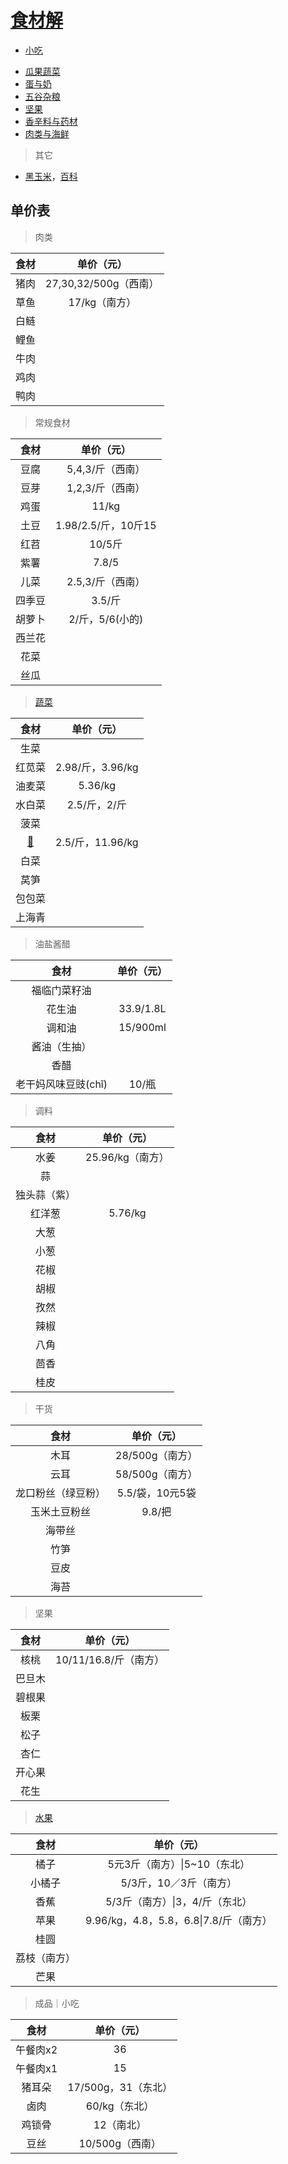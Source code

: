 <link href="css/style.css" rel="stylesheet" type="text/css" />

# [食材解](https://mip.xiangha.com/shicai/)

<div class="">

* [小吃](吃的/小吃.md)
+ [瓜果蔬菜](吃的/食材解/瓜果蔬菜.md)
+ [蛋与奶](吃的/食材解/蛋与奶.md)
+ [五谷杂粮](吃的/食材解/五谷杂粮.md)
+ [坚果](吃的/食材解/坚果.md)
+ [香辛料与药材](吃的/食材解/香辛料与药材.md)
+ [肉类与海鲜](吃的/食材解/肉类与海鲜.md)

</div>


> 其它
+ [黑玉米](https://mp.weixin.qq.com/s/eHrnNytqBwuZam8uSFnRDg)，[百科][ziyumi]

[ziyumi]: https://baike.baidu.com/item/%E9%BB%91%E7%8E%89%E7%B1%B3/5182262?fr=kg_general

## 单价表

> 肉类

|食材  |  单价（元）|
|:----:  | :---:|
|猪肉|27,30,32/500g（西南）|
|草鱼|17/kg（南方）|
|白鲢 | |
|鲤鱼| |
|牛肉 | |
|鸡肉| |
|鸭肉| |

> 常规食材

|食材  |  单价（元）|
|:----:  | :---:|
豆腐|5,4,3/斤（西南）|
豆芽|1,2,3/斤（西南）|
鸡蛋|11/kg
土豆|1.98/2.5/斤，10斤15
红苕|10/5斤
紫薯|7.8/5 |
儿菜|2.5,3/斤（西南）|
四季豆|3.5/斤|
胡萝卜|2/斤，5/6(小的)|
西兰花| |
花菜| |
丝瓜| |

> [蔬菜](吃的/食材解/瓜果蔬菜.md)

|食材  |  单价（元）|
|:----:  | :---:|
|生菜 | |
|红苋菜|2.98/斤，3.96/kg
|油麦菜|5.36/kg|
水白菜| 2.5/斤，2/斤|
|菠菜| |
[🍅 ](吃的/食材解/瓜果蔬菜.md)| 2.5/斤，11.96/kg|
|白菜| |
|莴笋| |
|包包菜| |
上海青| |

> 油盐酱醋

|食材  |  单价（元）|
|:----:  | :---:|
福临门菜籽油 | |
花生油|33.9/1.8L|
调和油|15/900ml
酱油（生抽）| |
香醋| |
老干妈风味豆豉(chǐ)|10/瓶

> 调料

| 食材  |  单价（元）|
| :----:  | :---:|
| 水姜|25.96/kg（南方）
| 蒜| |
| 独头蒜（紫）| |
| 红洋葱 | 5.76/kg|
| 大葱 | |
| 小葱 | |
| 花椒 | |
| 胡椒 | |
| 孜然 | |
| 辣椒 | |
| 八角 | |
| 茴香 | |
| 桂皮 | |


> 干货

|食材  |  单价（元）|
|:----:  | :---:|
木耳|28/500g（南方）|
云耳|58/500g（南方）|
龙口粉丝（绿豆粉）|5.5/袋，10元5袋|
玉米土豆粉丝|9.8/把|
海带丝| |
竹笋| |
豆皮| |
海苔| |

> 坚果

|食材  |  单价（元）|
|:----:  | :---:|
核桃|10/11/16.8/斤（南方）|
巴旦木| |
碧根果| |
板栗| |
松子| |
杏仁| |
开心果| |
花生| |

> [水果](吃的/食材解/瓜果蔬菜.md)

|食材  |  单价（元）|
|:----:  | :---:|
橘子 |5元3斤（南方）\|5~10（东北）|
小橘子|5/3斤，10／3斤（南方）
香蕉|5/3斤（南方）\|3，4/斤（东北）
苹果|9.96/kg，4.8，5.8，6.8\|7.8/斤（南方）
桂圆| |
荔枝（南方）| |
芒果 | |


> 成品｜小吃

|食材  |  单价（元）|
|:----:  | :---:|
午餐肉x2|36
午餐肉x1|15
猪耳朵|17/500g，31（东北）
卤肉|60/kg（东北）
鸡锁骨|12（南北）
豆丝|10/500g（西南）
